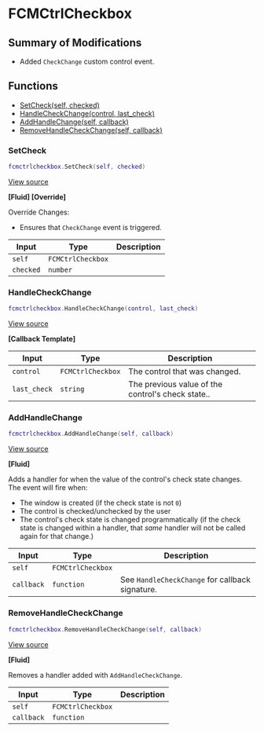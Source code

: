 # FCMCtrlCheckbox

## Summary of Modifications
- Added `CheckChange` custom control event.

## Functions

- [SetCheck(self, checked)](#setcheck)
- [HandleCheckChange(control, last_check)](#handlecheckchange)
- [AddHandleChange(self, callback)](#addhandlechange)
- [RemoveHandleCheckChange(self, callback)](#removehandlecheckchange)

### SetCheck

```lua
fcmctrlcheckbox.SetCheck(self, checked)
```

[View source](https://github.com/finale-lua/lua-scripts/tree/master/src/mixin/FCMCtrlCheckbox.lua#L29)

**[Fluid] [Override]**

Override Changes:
- Ensures that `CheckChange` event is triggered.

| Input | Type | Description |
| ----- | ---- | ----------- |
| `self` | `FCMCtrlCheckbox` |  |
| `checked` | `number` |  |

### HandleCheckChange

```lua
fcmctrlcheckbox.HandleCheckChange(control, last_check)
```

[View source](https://github.com/finale-lua/lua-scripts/tree/master/src/mixin/FCMCtrlCheckbox.lua#L58)

**[Callback Template]**

| Input | Type | Description |
| ----- | ---- | ----------- |
| `control` | `FCMCtrlCheckbox` | The control that was changed. |
| `last_check` | `string` | The previous value of the control's check state.. |

### AddHandleChange

```lua
fcmctrlcheckbox.AddHandleChange(self, callback)
```

[View source](https://github.com/finale-lua/lua-scripts/tree/master/src/mixin/FCMCtrlCheckbox.lua#L-1)

**[Fluid]**

Adds a handler for when the value of the control's check state changes.
The event will fire when:
- The window is created (if the check state is not `0`)
- The control is checked/unchecked by the user
- The control's check state is changed programmatically (if the check state is changed within a handler, that *same* handler will not be called again for that change.)

| Input | Type | Description |
| ----- | ---- | ----------- |
| `self` | `FCMCtrlCheckbox` |  |
| `callback` | `function` | See `HandleCheckChange` for callback signature. |

### RemoveHandleCheckChange

```lua
fcmctrlcheckbox.RemoveHandleCheckChange(self, callback)
```

[View source](https://github.com/finale-lua/lua-scripts/tree/master/src/mixin/FCMCtrlCheckbox.lua#L71)

**[Fluid]**

Removes a handler added with `AddHandleCheckChange`.

| Input | Type | Description |
| ----- | ---- | ----------- |
| `self` | `FCMCtrlCheckbox` |  |
| `callback` | `function` |  |
